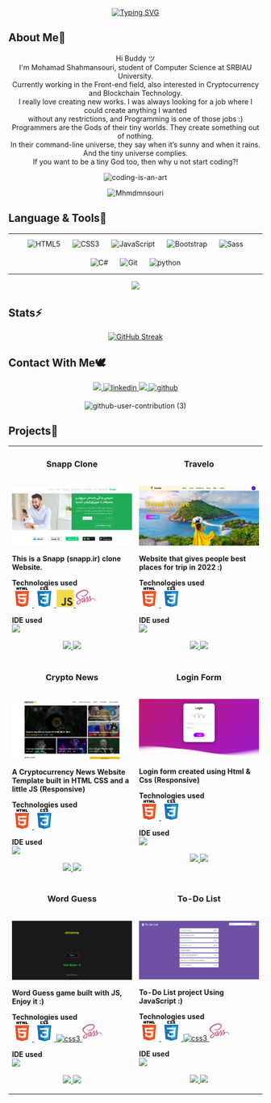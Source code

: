 <div align ="center">
  
[![Typing SVG](https://readme-typing-svg.herokuapp.com?font=Nunito&size=25&duration=4500&color=f8f7ed&lines=Welcome+to+my+profile;I'm+Mohamad+Shahmansouri+%E3%83%84;Iranian+Front-end+Developer;Computer+Science+student;I+hope+u+like+my+repos💕)](https://git.io/typing-svg)
  
</div>

## About Me💫
<div align="center">
<p>Hi Buddy ツ<br> I'm Mohamad Shahmansouri, student of Computer Science at SRBIAU University.<br>Currently working in the  Front-end field, also interested in Cryptocurrency and Blockchain Technology.<br> I really love creating new works. I was always looking for a job where I could create anything I wanted<br>without any restrictions, and Programming is one of those jobs :)<br>
Programmers are the Gods of their tiny worlds. They create something out of nothing.<br>In their command-line universe, they say when it’s sunny and when it rains. And the tiny universe complies.<br>
If you want to be a tiny God too, then why u not start coding?!</p>

  ![coding-is-an-art](https://user-images.githubusercontent.com/97861491/173185309-7915d3bc-0f85-4b0a-86d9-df8e272902c5.gif)  
  
</div>

<p align="center"> <img src="https://komarev.com/ghpvc/?username=Mhmdmnsouri&label=Profile%20Views&color=blueviolet&style=flat" alt="Mhmdmnsouri" /> </p>

## Language & Tools🔗
<table align="center"><tr><td valign="middle" width="33%" align="center">

<div align="center">  

<img style="margin: 10px" src="https://profilinator.rishav.dev/skills-assets/html5-original-wordmark.svg" alt="HTML5" height="50" />  
<img style="margin: 10px" src="https://profilinator.rishav.dev/skills-assets/css3-original-wordmark.svg" alt="CSS3" height="50" /> 
<img style="margin: 10px" src="https://profilinator.rishav.dev/skills-assets/javascript-original.svg" alt="JavaScript" height="40" />  
<img style="margin: 10px" src="https://profilinator.rishav.dev/skills-assets/bootstrap-plain.svg" alt="Bootstrap" height="40" />  
<img style="margin: 10px" src="https://profilinator.rishav.dev/skills-assets/sass-original.svg" alt="Sass" height="45" />  
<img style="margin: 10px" src="https://profilinator.rishav.dev/skills-assets/csharp-original.svg" alt="C#" height="43" />  
<img style="margin: 10px" src="https://profilinator.rishav.dev/skills-assets/git-scm-icon.svg" alt="Git" height="43" />
<img style="margin: 10px" src="https://profilinator.rishav.dev/skills-assets/python-original.svg" alt="python" height="42" />  
  

</div>
</td></tr></table>  

<div align=center>
  
<img height="170px" src="https://github-readme-stats.vercel.app/api/top-langs/?username=Mhmdmnsouri&layout=compact&langs_count=7&theme=chartreuse-dark"/>
<!--   [![Top Langs](https://github-readme-stats.vercel.app/api/top-langs/?username=Mhmdmnsouri&layout=compact&theme=chartreuse-dark)](https://github.com/anuraghazra/github-readme-stats) -->
  
</div>
 
## Stats⚡

<div align="center">
  
   [![GitHub Streak](https://github-readme-streak-stats.herokuapp.com/?user=Mhmdmnsouri&theme=chartreuse-dark)](https://git.io/streak-stats)
  
</div>

## Contact With Me🕊
<div align="center">
  <a href ="mailto:Mhmdmnsourix@gmail.com">
    <img src="https://img.shields.io/badge/-Gmail-%23333?style=for-the-badge&logo=gmail&logoColor=white" target="_blank">
  </a>
  <a href="https://linkedin.com/in/Mhmdmnsouri" target="_blank">
    <img src=https://img.shields.io/badge/linkedin-%231E77B5.svg?&style=for-the-badge&logo=linkedin&logoColor=white alt=linkedin style="margin-bottom: 5px;" />
  </a>
  <a href="https://instagram.com/Mhmdmnsourix" target="_blank">
    <img src="https://img.shields.io/badge/-Instagram-%23E4405F?style=for-the-badge&logo=instagram&logoColor=white" target="_blank">
  </a>
  <a href="https://github.com/Mhmdmnsouri" target="_blank">
    <img src=https://img.shields.io/badge/github-%2324292e.svg?&style=for-the-badge&logo=github&logoColor=white alt=github style="margin-bottom: 5px;" />
  </a>
</div>  

<div align=center>

![github-user-contribution (3)](https://user-images.githubusercontent.com/97861491/188183910-52509039-a928-4a9a-80bb-e4e4d6f06ead.svg)

</div>

## Projects🦖
<table>
  <tr>
    <td width="50%" valign="top">
      <h3 align="center">Snapp Clone</h3>
        <br />
        <a target="_blank" href="https://snapp-mhmdmnsouri.netlify.app/">
            <img src="https://github.com/Mhmdmnsouri/Mhmdmnsouri/blob/main/Portfolio/SnappClone.png" width="100%" alt="Snapp Clone Website"/>
        </a>
        <br />
        <p><strong>This is a Snapp (snapp.ir) clone Website.</strong></p>
      <p align="left">
        <strong> Technologies used </strong>
        <br/>
        <a href="https://www.w3schools.com/html/" target="_blank" rel="noreferrer"> <img src="https://raw.githubusercontent.com/devicons/devicon/master/icons/html5/html5-original-wordmark.svg" alt="html5" width="40" height="40"/> </a>
        <a href="https://www.w3schools.com/css/" target="_blank" rel="noreferrer"> <img src="https://raw.githubusercontent.com/devicons/devicon/master/icons/css3/css3-original-wordmark.svg" alt="css3" width="40" height="40"/> </a>
        <a href="https://www.w3schools.com/javascript/" target="_blank" rel="noreferrer"> <img src="https://github.com/devicons/devicon/blob/master/icons/javascript/javascript-original.svg" alt="javaScript" width="35" height="35"/> </a>
        <a href="https://www.w3schools.com/sass/" target="_blank" rel="noreferrer"> <img src="https://github.com/devicons/devicon/blob/master/icons/sass/sass-original.svg" alt="sass" width="40" height="40"/> </a>
      </p>
      <p align="left">
        <strong> IDE used </strong>
        <br/>
        <img src="https://img.shields.io/badge/VSCode-blueviolet?style=plastic&logo=visual%20studio%20code&logoColor=white">
      </p>
      <p align="center">
          
  <a href="https://github.com/Mhmdmnsouri/SnappClone" target="_blank">
    <img src="https://img.shields.io/static/v1?label=|&message=REPO&color=05F718&style=plastic&logo=github&logoColor=white"/>
  </a>  
  <a href="https://snapp-mhmdmnsouri.netlify.app/" target="_blank">
    <img src="https://img.shields.io/static/v1?label=|&message=DEMO&color=orange&style=plastic&logo=Google-chrome&logoColor=white"/>
  </a>
      </p>
    </td>
     <td width="50%" valign="top">
      <h3 align="center">Travelo</h3>
        <br />
        <a target="_blank" href="https://travelo-mhmdmnsouri.netlify.app/">
            <img src="https://github.com/Mhmdmnsouri/Mhmdmnsouri/blob/main/Portfolio/Travelo.png" width="100%" alt="Snapp Clone Website"/>
        </a>
        <br />
        <p><strong>Website that gives people best places for trip in 2022 :)</strong></p>
      <p align="left">
        <strong> Technologies used </strong>
        <br/>
         <a href="https://www.w3schools.com/html/" target="_blank" rel="noreferrer"> <img src="https://raw.githubusercontent.com/devicons/devicon/master/icons/html5/html5-original-wordmark.svg" alt="html5" width="40" height="40"/> </a>
        <a href="https://www.w3schools.com/css/" target="_blank" rel="noreferrer"> <img src="https://raw.githubusercontent.com/devicons/devicon/master/icons/css3/css3-original-wordmark.svg" alt="css3" width="40" height="40"/> </a>
      </p>
      <p align="left">
        <strong> IDE used </strong>
        <br/>
         <img src="https://img.shields.io/badge/VSCode-blueviolet?style=plastic&logo=visual%20studio%20code&logoColor=white">
      </p>
      <p align="center">
          
  <a href="https://github.com/Mhmdmnsouri/Travelo" target="_blank">
    <img src="https://img.shields.io/static/v1?label=|&message=REPO&color=05F718&style=plastic&logo=github&logoColor=white"/>
  </a>  
  <a href="https://travelo-mhmdmnsouri.netlify.app/" target="_blank">
    <img src="https://img.shields.io/static/v1?label=|&message=DEMO&color=orange&style=plastic&logo=Google-chrome&logoColor=white"/>
  </a>
      </p>
    </td>
  </tr>
 <tr>
    <td width="50%" valign="top">
      <h3 align="center">Crypto News</h3>
        <br />
        <a target="_blank" href="https://mhmdmnsouri.github.io/CryptoNews/">
            <img src="https://github.com/Mhmdmnsouri/Mhmdmnsouri/blob/main/Portfolio/CryptoNews.png" width="100%" alt="Snapp Clone Website"/>
        </a>
        <br />
        <p><strong>A Cryptocurrency News Website Template built in HTML CSS and a little JS (Responsive)</strong></p>
      <p align="left">
        <strong> Technologies used </strong>
        <br/>
        <a href="https://www.w3schools.com/html/" target="_blank" rel="noreferrer"> <img src="https://raw.githubusercontent.com/devicons/devicon/master/icons/html5/html5-original-wordmark.svg" alt="html5" width="40" height="40"/> </a>
        <a href="https://www.w3schools.com/css/" target="_blank" rel="noreferrer"> <img src="https://raw.githubusercontent.com/devicons/devicon/master/icons/css3/css3-original-wordmark.svg" alt="css3" width="40" height="40"/> </a>
      </p>
      <p align="left">
        <strong> IDE used </strong>
        <br/>
        <img src="https://img.shields.io/badge/VSCode-blueviolet?style=plastic&logo=visual%20studio%20code&logoColor=white">
      </p>
      <p align="center">
          
  <a href="https://github.com/Mhmdmnsouri/CryptoNews" target="_blank">
    <img src="https://img.shields.io/static/v1?label=|&message=REPO&color=05F718&style=plastic&logo=github&logoColor=white"/>
  </a>  
  <a href="https://mhmdmnsouri.github.io/CryptoNews/" target="_blank">
    <img src="https://img.shields.io/static/v1?label=|&message=DEMO&color=orange&style=plastic&logo=Google-chrome&logoColor=white"/>
  </a>
      </p>
    </td>
     <td width="50%" valign="top">
      <h3 align="center">Login Form</h3>
        <br />
        <a target="_blank" href="https://loginform-mhmdmnsouri.netlify.app/">
            <img src="https://github.com/Mhmdmnsouri/Mhmdmnsouri/blob/main/Portfolio/LoginForm.png" width="100%" alt="Snapp Clone Website"/>
        </a>
        <br />
        <p><strong>Login form created using Html & Css (Responsive)</strong></p>
      <p align="left">
        <strong> Technologies used </strong>
        <br/>
         <a href="https://www.w3schools.com/html/" target="_blank" rel="noreferrer"> <img src="https://raw.githubusercontent.com/devicons/devicon/master/icons/html5/html5-original-wordmark.svg" alt="html5" width="40" height="40"/> </a>
        <a href="https://www.w3schools.com/css/" target="_blank" rel="noreferrer"> <img src="https://raw.githubusercontent.com/devicons/devicon/master/icons/css3/css3-original-wordmark.svg" alt="css3" width="40" height="40"/> </a>
      </p>
      <p align="left">
        <strong> IDE used </strong>
        <br/>
         <img src="https://img.shields.io/badge/VSCode-blueviolet?style=plastic&logo=visual%20studio%20code&logoColor=white">
      </p>
      <p align="center">
          
  <a href="https://github.com/Mhmdmnsouri/LoginForm" target="_blank">
    <img src="https://img.shields.io/static/v1?label=|&message=REPO&color=05F718&style=plastic&logo=github&logoColor=white"/>
  </a>  
  <a href="https://loginform-mhmdmnsouri.netlify.app/" target="_blank">
    <img src="https://img.shields.io/static/v1?label=|&message=DEMO&color=orange&style=plastic&logo=Google-chrome&logoColor=white"/>
  </a>
      </p>
    </td>
  </tr>
<tr>
    <td width="50%" valign="top">
      <h3 align="center">Word Guess</h3>
        <br />
        <a target="_blank" href="https://wordguess-mhmdmnsouri.netlify.app/">
            <img src="https://github.com/Mhmdmnsouri/Mhmdmnsouri/blob/main/Portfolio/wordGuess.png" width="100%" alt="Word Guess game"/>
        </a>
        <br />
        <p><strong>Word Guess game built with JS, Enjoy it :)</strong></p>
      <p align="left">
        <strong> Technologies used </strong>
        <br/>
        <a href="https://www.w3schools.com/html/" target="_blank" rel="noreferrer"> <img src="https://raw.githubusercontent.com/devicons/devicon/master/icons/html5/html5-original-wordmark.svg" alt="html5" width="40" height="40"/> </a>
        <a href="https://www.w3schools.com/css/" target="_blank" rel="noreferrer"> <img src="https://raw.githubusercontent.com/devicons/devicon/master/icons/css3/css3-original-wordmark.svg" alt="css3" width="40" height="40"/> </a>
           <a href="https://www.w3schools.com/javascript/" target="_blank" rel="noreferrer"> <img src="https://profilinator.rishav.dev/skills-assets/javascript-original.svg" alt="css3" width="35" height="35"/> </a>
              <a href="https://www.w3schools.com/sass/" target="_blank" rel="noreferrer"> <img src="https://github.com/devicons/devicon/blob/master/icons/sass/sass-original.svg" alt="sass" width="40" height="40"/> </a>
      </p>
      <p align="left">
        <strong> IDE used </strong>
        <br/>
        <img src="https://img.shields.io/badge/VSCode-blueviolet?style=plastic&logo=visual%20studio%20code&logoColor=white">
      </p>
      <p align="center">
          
  <a href="https://github.com/Mhmdmnsouri/wordGuess" target="_blank">
    <img src="https://img.shields.io/static/v1?label=|&message=REPO&color=05F718&style=plastic&logo=github&logoColor=white"/>
  </a>  
  <a href="https://wordguess-mhmdmnsouri.netlify.app/" target="_blank">
    <img src="https://img.shields.io/static/v1?label=|&message=DEMO&color=orange&style=plastic&logo=Google-chrome&logoColor=white"/>
  </a>
      </p>
    </td>
     <td width="50%" valign="top">
      <h3 align="center">To-Do List</h3>
        <br />
        <a target="_blank" href="https://todolist-mhmdmnsouri.netlify.app/">
            <img src="https://github.com/Mhmdmnsouri/Mhmdmnsouri/blob/main/Portfolio/toDoList.png" width="100%" alt="To-Do List"/>
        </a>
        <br />
        <p><strong>To-Do List project Using JavaScript :)</strong></p>
      <p align="left">
        <strong> Technologies used </strong>
        <br/>
         <a href="https://www.w3schools.com/html/" target="_blank" rel="noreferrer"> <img src="https://raw.githubusercontent.com/devicons/devicon/master/icons/html5/html5-original-wordmark.svg" alt="html5" width="40" height="40"/> </a>
        <a href="https://www.w3schools.com/css/" target="_blank" rel="noreferrer"> <img src="https://raw.githubusercontent.com/devicons/devicon/master/icons/css3/css3-original-wordmark.svg" alt="css3" width="40" height="40"/> </a>
            <a href="https://www.w3schools.com/javascript/" target="_blank" rel="noreferrer"> <img src="https://profilinator.rishav.dev/skills-assets/javascript-original.svg" alt="css3" width="35" height="35"/> </a>
             <a href="https://www.w3schools.com/sass/" target="_blank" rel="noreferrer"> <img src="https://github.com/devicons/devicon/blob/master/icons/sass/sass-original.svg" alt="sass" width="40" height="40"/> </a>
      </p>
      <p align="left">
        <strong> IDE used </strong>
        <br/>
         <img src="https://img.shields.io/badge/VSCode-blueviolet?style=plastic&logo=visual%20studio%20code&logoColor=white">
      </p>
      <p align="center">
  
  <a href="https://github.com/Mhmdmnsouri/toDoList" target="_blank">
    <img src="https://img.shields.io/static/v1?label=|&message=REPO&color=05F718&style=plastic&logo=github&logoColor=white"/>
  </a>  
  <a href="https://birthdaycountdown-mhmdmnsouri.netlify.app/" target="_blank">
    <img src="https://img.shields.io/static/v1?label=|&message=DEMO&color=orange&style=plastic&logo=Google-chrome&logoColor=white"/>
  </a>
      </p>
    </td>
  </tr>
